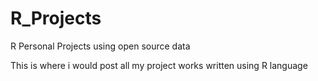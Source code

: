 # R_Projects
R Personal Projects using open source data

This is where i would post all my project works written using R language
